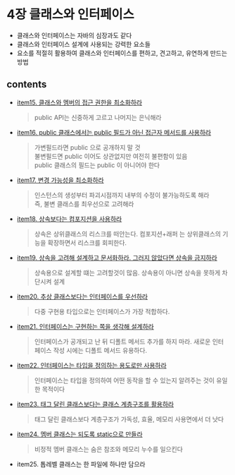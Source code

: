 <h1>4장 클래스와 인터페이스</h1>

- 클래스와 인터페이스는 자바의 심장과도 같다
- 클래스와 인터페이스 설계에 사용되는 강력한 요소들
- 요소를 적절히 활용하여 클래스와 인터페이스를 편하고, 견고하고, 유연하게 만드는 방법

<h2>contents</h2>

- [item15. 클래스와 멤버의 접근 권한을 최소화하라](item15/README.md)
  > public API는 신중하게 고르고 나머지는 은닉해라

- [item16. public 클래스에서는 public 필드가 아닌 접근자 메서드를 사용하라](item16/README.md)
  > 가변필드라면 public 으로 공개하지 말 것     
  > 불변필드면 public 이어도 상관없지만 여전히 불편함이 있음  
  > public 클래스의 필드는 public 이 아니어야 한다

- [item17. 변경 가능성을 최소화하라](item17/README.md)
  > 인스턴스의 생성부터 파괴시점까지 내부의 수정이 불가능하도록 해라   
  > 즉, 불변 클래스를 최우선으로 고려해라

- [item18. 상속보다는 컴포지션을 사용하라](item18/README.md)
  > 상속은 상위클래스의 리스크를 떠안는다. 
  > 컴포지션+래퍼 는 상위클래스의 기능을 확장하면서 리스크를 회피한다.

- [item19. 상속을 고려해 설계하고 문서화하라. 그러지 않았다면 상속을 금지하라](item19/README.md)
  >  상속용으로 설계할 떄는 고려할것이 많음. 상속용이 아니면 상속을 못하게 차단시켜 설계

- [item20. 추상 클래스보다는 인터페이스를 우선하라](item20/README.md)
  > 다중 구현용 타입으로는 인터페이스가 가장 적합하다.

- [item21. 인터페이스는 구현하는 쪽을 생각해 설계하라](item21/README.md)
  > 인터페이스가 공개되고 난 뒤 디폴트 메서드 추가를 하지 마라. 새로운 인터페이스 작성 시에는 디폴트 메서드 유용하다.

- [item22. 인터페이스는 타입을 정의하는 용도로만 사용하라](item22/README.md)
  > 인터페이스는 타입을 정의하여 어떤 동작을 할 수 있는지 알려주는 것이 유일한 목적이다

- [item23. 태그 달린 클래스보다는 클래스 계층구조를 활용하라](item23/README.md)
  > 태그 달린 클래스보다 계층구조가 가독성, 효율, 메모리 사용면에서 더 낫다

- [item24. 멤버 클래스는 되도록 static으로 만들라](item24/README.md)
  > 비정적 멤버 클래스는 숨은 참조와 메모리 누수를 일으킨다

- item25. 톱레벨 클래스는 한 파일에 하나만 담으라
  >

